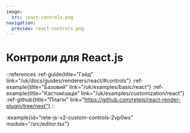 ```yaml
---
image:
  src: react-controls.png
navigation:
  preview: react-controls.png
---
```


# Контроли для React.js

::references
:ref-guide{title="Гайд" link="/uk/docs/guides/renderers/react/#controls"}
:ref-example{title="Базовий" link="/uk/examples/basic/react"}
:ref-example{title="Кастомізація" link="/uk/examples/customization/react"}
:ref-github{title="Плагін" link="https://github.com/retejs/react-render-plugin/tree/next"}
::

:example{id="rete-js-v2-custom-controls-2vp0wx" module="/src/editor.tsx"}
